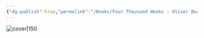 ```yaml
---
{"dg-publish":true,"permalink":"/Books/Four Thousand Weeks - Oliver Burkeman/","title":"Four Thousand Weeks","noteIcon":4,"created":"2024-11-18T16:30:37.688+09:00"}
---
```



![cover|150](http://books.google.com/books/content?id=0Zh0DwAAQBAJ&printsec=frontcover&img=1&zoom=5&edge=curl&source=gbs_api)